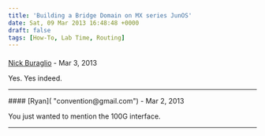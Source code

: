 ```yaml
---
title: 'Building a Bridge Domain on MX series JunOS'
date: Sat, 09 Mar 2013 16:48:48 +0000
draft: false
tags: [How-To, Lab Time, Routing]
---
```



#### 
[Nick Buraglio](http://www.forwardingplane.net "nick@buraglio.com") - <time datetime="2013-03-20 21:11:46">Mar 3, 2013</time>

Yes. Yes indeed.
<hr />
#### 
[Ryan]( "convention@gmail.com") - <time datetime="2013-03-12 14:50:28">Mar 2, 2013</time>

You just wanted to mention the 100G interface.
<hr />
